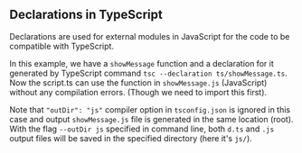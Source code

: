 ## Declarations in TypeScript

Declarations are used for external modules in JavaScript for the code 
to be compatible with TypeScript. 

In this example, we have a `showMessage` function and a declaration for it 
generated by TypeScript command `tsc --declaration ts/showMessage.ts`. Now
the script.ts can use the function in `showMessage.js` (JavaScript) without any compilation errors. (Though we need to import this first). 

Note that `"outDir": "js"` compiler option in `tsconfig.json` is ignored 
in this case and output `showMessage.js` file is generated in the same location (root). With the flag `--outDir js` specified in command line, both `d.ts` and `.js` output files will be saved in the specified directory (here it's `js/`).